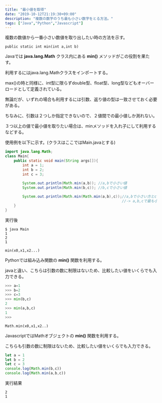 ```yaml
---
title: "最小値を取得"
date: "2019-10-12T21:19:30+09:00"
description: "複数の数字のうち最も小さい数字をとる方法。"
tags: ["Java","Python","Javascript"]
---
```


複数の数値から一番小さい数値を取り出したい時の方法を示す。

<div class="note_content_by_programming_language" id="note_content_Java">

`public static int min(int a,int b)`

Javaでは **java.lang.Math** クラス内にある **min()** メソッドがこの役割を果たす。

利用するにはjava.lang.Mathクラスをインポートする。

max()の時と同様に、int型に限らずdouble型、float型、long型などもオーバーロードとして定義されている。

無論だが、いずれの場合も利用するには引数、返り値の型は一致させておく必要がある。

ちなみに、引数は２つしか指定できないので、２値間での最小値しか測れない。

３つ以上の値で最小値を取りたい場合は、minメソッドを入れ子にして利用するなどする。

使用例を以下に示す。(クラスはここではMain.javaとする)

```java
import java.lang.Math;
class Main{
	public static void main(String args[]){
		int a = 1;
		int b = 2;
		int c = 3;
		
		System.out.println(Math.min(a,b)); //a,bで小さい値
		System.out.println(Math.min(b,c)); //b,cで小さい値

		System.out.println(Math.min(Math.min(a,b),c));//a,bで小さい方とcで小さい値
													  //-> a,b,cで最も小さい値
	}
}

```

実行後

```
$ java Main
1
2
1
```

</div>
<div class="note_content_by_programming_language" id="note_content_Python">

`min(x0,x1,x2...)`

Pythonでは組み込み関数の **min()** 関数を利用する。

javaと違い、こちらは引数の数に制限はないため、比較したい値をいくらでも入力できる。

```python
>>> a=1
>>> b=2
>>> c=3
>>> min(b,c)
2
>>> min(a,b,c)
1
>>> 
```

</div>
<div class="note_content_by_programming_language" id="note_content_Javascript">

`Math.min(x0,x1,x2..)`

JavascriptではMathオブジェクトの **min()** 関数を利用する。

こちらも引数の数に制限はないため、比較したい値をいくらでも入力できる。

```javascript
let a = 1
let b = 2
let c = 3
console.log(Math.min(b,c))
console.log(Math.min(a,b,c))
```

実行結果

```
2
1
```

</div>

